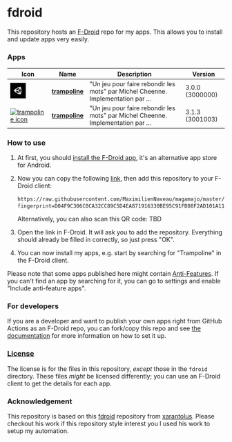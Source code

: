 # fdroid
This repository hosts an [F-Droid](https://f-droid.org/) repo for my apps. This allows you to install and update apps very easily.

### Apps

<!-- This table is auto-generated. Do not edit -->
| Icon | Name | Description | Version |
| --- | --- | --- | --- |
| <a href="https://github.com/MaximilienNaveau/trampoline"><img src="fdroid/repo/icons/com.Magamajo.trampoline.3000000.png" alt="trampoline icon" width="36px" height="36px"></a> | [**trampoline**](https://github.com/MaximilienNaveau/trampoline) | &#34;Un jeu pour faire rebondir les mots&#34; par Michel Cheenne. Implementation par ... | 3.0.0 (3000000) |
| <a href="https://github.com/MaximilienNaveau/trampoline"><img src="fdroid/repo/icons/" alt="trampoline icon" width="36px" height="36px"></a> | [**trampoline**](https://github.com/MaximilienNaveau/trampoline) | &#34;Un jeu pour faire rebondir les mots&#34; par Michel Cheenne. Implementation par ... | 3.1.3 (3001003) |
<!-- end apps table -->

### How to use
1. At first, you should [install the F-Droid app](https://f-droid.org/), it's an alternative app store for Android.
2. Now you can copy the following [link](https://raw.githubusercontent.com/MaximilienNaveau/magamajo/master/fdroid/repo?fingerprint=D04F9C306C0CA32CC89C5D4EA871916330BE95C91FB08F2AD101A11CBFAAC31A), then add this repository to your F-Droid client:

    ```
    https://raw.githubusercontent.com/MaximilienNaveau/magamajo/master/fdroid/repo?fingerprint=D04F9C306C0CA32CC89C5D4EA871916330BE95C91FB08F2AD101A11CBFAAC31A
    ```

    Alternatively, you can also scan this QR code: TBD

    <!-- <p align="center">
      <img src=".github/qrcode.png?raw=true" alt="F-Droid repo QR code"/>
    </p> -->

3. Open the link in F-Droid. It will ask you to add the repository. Everything should already be filled in correctly, so just press "OK".
4. You can now install my apps, e.g. start by searching for "Trampoline" in the F-Droid client.

Please note that some apps published here might contain [Anti-Features](https://f-droid.org/en/docs/Anti-Features/). If you can't find an app by searching for it, you can go to settings and enable "Include anti-feature apps".

### For developers
If you are a developer and want to publish your own apps right from GitHub Actions as an F-Droid repo, you can fork/copy this repo and see  [the documentation](setup.md) for more information on how to set it up.

### [License](LICENSE)
The license is for the files in this repository, *except* those in the `fdroid` directory. These files *might* be licensed differently; you can use an F-Droid client to get the details for each app.

### Acknowledgement

This repository is based on this [fdroid](https://github.com/xarantolus/fdroid) repository from [xarantolus](https://github.com/xarantolus).
Please checkout his work if this repository style interest you I used his work to setup my automation.
